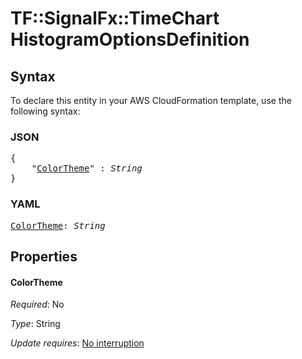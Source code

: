 # TF::SignalFx::TimeChart HistogramOptionsDefinition

## Syntax

To declare this entity in your AWS CloudFormation template, use the following syntax:

### JSON

<pre>
{
    "<a href="#colortheme" title="ColorTheme">ColorTheme</a>" : <i>String</i>
}
</pre>

### YAML

<pre>
<a href="#colortheme" title="ColorTheme">ColorTheme</a>: <i>String</i>
</pre>

## Properties

#### ColorTheme

_Required_: No

_Type_: String

_Update requires_: [No interruption](https://docs.aws.amazon.com/AWSCloudFormation/latest/UserGuide/using-cfn-updating-stacks-update-behaviors.html#update-no-interrupt)

